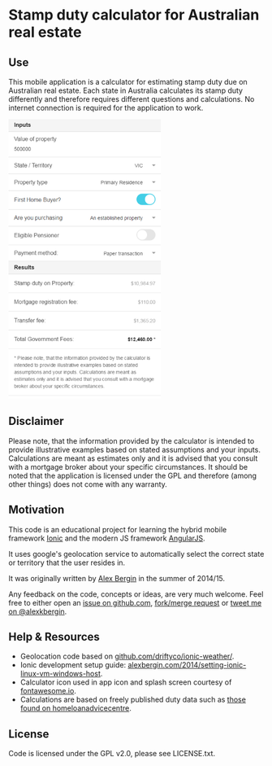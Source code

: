 # Stamp duty calculator for Australian real estate

## Use
This mobile application is a calculator for estimating stamp duty due on Australian real estate. Each state in Australia calculates its stamp duty differently and therefore requires different questions and calculations. No internet connection is required for the application to work.

![Screen shot of SDC AU](https://github.com/alexkb/sdc/raw/master/resources/screenshot.png "Screen shot of SDC AU")

## Disclaimer
Please note, that the information provided by the calculator is intended to provide illustrative examples based on stated assumptions and your inputs. Calculations are meant as estimates only and it is advised that you consult with a mortgage broker about your specific circumstances. It should be noted that the application is licensed under the GPL and therefore (among other things) does not come with any warranty.

## Motivation

This code is an educational project for learning the hybrid mobile framework [Ionic](http://ionicframework.com) and the modern JS framework [AngularJS](http://angularjs.org).

It uses google's geolocation service to automatically select the correct state or territory that the user resides in.

It was originally written by [Alex Bergin](http://alexbergin.com) in the summer of 2014/15.

Any feedback on the code, concepts or ideas, are very much welcome. Feel free to either open an [issue on github.com](https://github.com/alexkb/sdc/issues), [fork/merge request](https://github.com/alexkb/sdc/fork) or [tweet me on @alexkbergin](https://twitter.com/alexbergin).

## Help & Resources

 * Geolocation code based on [github.com/driftyco/ionic-weather/](https://github.com/driftyco/ionic-weather/).
 * Ionic development setup guide: [alexbergin.com/2014/setting-ionic-linux-vm-windows-host](http://alexbergin.com/2014/setting-ionic-linux-vm-windows-host).
 * Calculator icon used in app icon and splash screen courtesy of [fontawesome.io](http://fortawesome.github.io/Font-Awesome/).
 * Calculations are based on freely published duty data such as [those found on homeloanadvicecentre](http://www.homeloanadvicecentre.com.au/tools/fhogandstampduty.php).

## License

Code is licensed under the GPL v2.0, please see LICENSE.txt.

